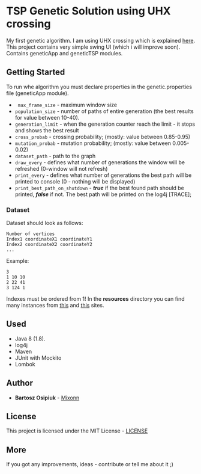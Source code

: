 # TSP Genetic Solution using UHX crossing

My first genetic algorithm. I am using UHX crossing which is explained [here](https://arxiv.org/ftp/arxiv/papers/1504/1504.02590.pdf).
This project contains very simple swing UI (which i will improve soon). 
Contains geneticApp and geneticTSP modules.
## Getting Started
To run whe algorithm you must declare properties in the genetic.properties file (geneticApp module).
* `` max_frame_size`` - maximum window size
* ``population_size`` - number of paths of entire generation (the best results for value between 10-40). 
* ``generation_limit`` - when the generation counter reach the limit - it stops and shows the best result
* ``cross_probab`` - crossing probability; (mostly: value between 0.85-0.95)
* ``mutation_probab`` - mutation probability; (mostly: value between 0.005-0.02)
* ``dataset_path`` - path to the graph
* ``draw_every`` - defines what number of generations the window will be refreshed (0-window will not refresh)
* ``print_every`` - defines what number of generations the best path will be printed to console 
(0 - nothing will be displayed)
* ``print_best_path_on_shutdown`` - ***true*** if the best found path should be printed, ***false*** if not. The best
path will be printed on the log4j [TRACE];

### Dataset
Dataset should look as follows:  
```` 
Number of vertices  
Index1 coordinateX1 coordinateY1
Index2 coordinateX2 coordinateY2
...
````
Example:
````
3
1 10 10
2 22 41
3 124 1
````
Indexes must be ordered from 1!
In the **resources** directory you can find many instances from [this](http://comopt.ifi.uni-heidelberg.de/software/TSPLIB95/tsp/)
and [this](http://www.math.uwaterloo.ca/tsp/vlsi/index.html) sites.
## Used
* Java 8 (1.8).
* log4j
* Maven
* JUnit with Mockito
* Lombok 

## Author

* **Bartosz Osipiuk** - [Mixonn](https://github.com/Mixonn)

## License

This project is licensed under the MIT License - [LICENSE](https://github.com/Mixonn/TSP-Genetic-Solution-UHX/blob/master/LICENSE)

## More
If you got any improvements, ideas - contribute or tell me about it ;)
